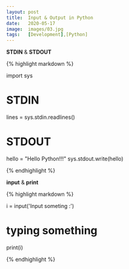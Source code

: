 ```yaml
---
layout: post
title:  Input & Output in Python
date:   2020-05-17
image:  images/03.jpg
tags:   [Development],[Python]
---
```

**STDIN** & **STDOUT**

{% highlight markdown %}

import sys

# STDIN
lines = sys.stdin.readlines()

# STDOUT
hello = "Hello Python!!!"
sys.stdout.write(hello)

{% endhighlight %}

**input** & **print**

{% highlight markdown %}

i = input('Input someting :')
# typing something
print(i)

{% endhighlight %}
